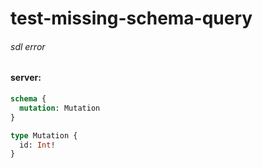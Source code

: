 # test-missing-schema-query

###### sdl error

#### server:

```graphql
schema {
  mutation: Mutation
}

type Mutation {
  id: Int!
}
```
